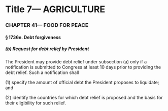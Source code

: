 
# Title 7— AGRICULTURE
### CHAPTER 41— FOOD FOR PEACE
#### § 1736e. Debt forgiveness
##### (b) Request for debt relief by President

The President may provide debt relief under subsection (a) only if a notification is submitted to Congress at least 10 days prior to providing the debt relief. Such a notification shall

(1) specify the amount of official debt the President proposes to liquidate; and

(2) identify the countries for which debt relief is proposed and the basis for their eligibility for such relief.
